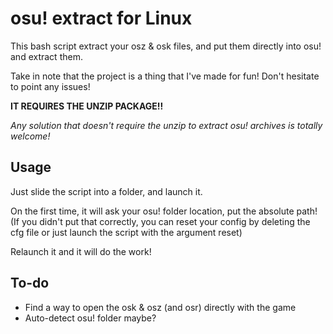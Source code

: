 # osu! extract for Linux
This bash script extract your osz &amp; osk files, and put them directly into osu! and extract them.

Take in note that the project is a thing that I've made for fun! Don't hesitate to point any issues!

**IT REQUIRES THE UNZIP PACKAGE!!**

*Any solution that doesn't require the unzip to extract osu! archives is totally welcome!*

## Usage
Just slide the script into a folder, and launch it.

On the first time, it will ask your osu! folder location, put the absolute path! (If you didn't put that correctly, you can reset your config by deleting the cfg file or just launch the script with the argument reset)

Relaunch it and it will do the work!

## To-do
- Find a way to open the osk & osz (and osr) directly with the game 
- Auto-detect osu! folder maybe?

